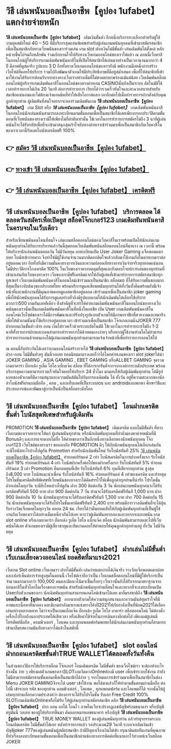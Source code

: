 # วิธี เล่นพนันบอลเป็นอาชีพ【คูปอง 1ufabet】  แตกง่ายจ่ายหนัก

**วิธี เล่นพนันบอลเป็นอาชีพ【คูปอง 1ufabet】** เติมเงินขั้นต่ำ  อีกหนึ่งบริการทางเลือกสำหรับผู้ใช้งานยุคสมัยใหม่ 4G – 5G ที่มีบริการสุดแสนพิเศษสำหรับผู้เล่นเกมพนันทุกคนที่เข้ามาสมัครสมาชิกเพื่อเป็นสมาชิกกับทางเว็บพนันของเราร่วมเล่น เกม slot  ฝากเงินไม่มีขั้นต่ำ เล่นเดิมพันได้ตั้งแต่ หลักหน่วยขึ้นไปจนถึงหลักพัน ร่วมเบิกบานใจไปกับทางเว็บเกมออนไลน์ของเราได้แล้ว ณ ตอนนี้เว็บคาสิโนออนไลน์ผู้ให้บริการเกมเดิมพันพนันคาสิโนที่เปิดให้สมาชิกได้เล่นมาอย่างเป็นเวลานานมากกว่า 4 ปี มีภาพที่ดูสมจริง รูปแบบ 3 D
อีกทั้งทางเว็บเกมออนไลน์ของเรายังมี พนักงานมือหนึ่งการสร้างเว็บไซต์ที่คอยให้บริการ  รวมไปถึงพัฒนาตัวเกมให้มีประสิทธิภาพที่ดีอยู่สม่ำเสมอ เพื่อที่ให้สมาชิกที่เข้ามาใช้งานได้รับการต้อนรับจากทางทางเว็บเราอย่างเต็มที่ไม่ขาดตกบกพร่องแม้แต่น้อย เว็บเดิมพันสล็อตออนไลน์ผู้บริการเกมเดิมพันคาสิโนออนไลน์ของทางค่ายเกม CASINOนั้นยังเป็นระบบ อัตโนมัติใช้เวลาทำรายการไม่เกิน 20 วินาที ต่อการทำรายการ เรียกได้ว่ารวดเร็วทันใจและสะดวกสบายสำหรับสมาชิกแน่นอนและไม่ต้องแจ้งแอดมินที่ทำให้เสียโอกาสและเวลาอีกต่อไปเมื่อทำรายการฝากตังค์กับคุณลูกค้าทุกท่าน
ผู้เดิมพันที่สนใจอยากจะลองร่วมเดิมพันเกม **วิธี เล่นพนันบอลเป็นอาชีพ【คูปอง 1ufabet】** เกม Slot  หรือ ***วิธี เล่นพนันบอลเป็นอาชีพ【คูปอง 1ufabet】*** เกมเดิมพันพนันคาสิโนออนไลน์นักเล่นพนันสามารถลงทะเบียนตามขั้นตอนเพื่อเป็นสมาชิกได้เลยเพียงกรอกประวัติตามขั้นตอนที่เว็บพนันของทางเรามีให้เพียงไม่กี่ลำดับเท่านั้น ใช้เวลาในการทำรายการสมัครไม่ถึง 3 นาทีผู้เล่นพนันก็จะได้รับรหัสเพื่อที่จะเข้ามาสนุกสุดเร้าใจกับทางค่ายเราเข้าร่วมมาเพื่อเป็นสมาชิกกับเว็บคาสิโนของเราเวลานี้รับเลยโบนัสเครดิตฟรี 100%

## 👉 [สมัคร วิธี เล่นพนันบอลเป็นอาชีพ【คูปอง 1ufabet】](https://archa888.com/)
## 👉 [ทางเข้า วิธี เล่นพนันบอลเป็นอาชีพ【คูปอง 1ufabet】](https://archa888.com/)
## 👉 [วิธี เล่นพนันบอลเป็นอาชีพ【คูปอง 1ufabet】 เครดิตฟรี](https://archa888.com/)

## วิธี เล่นพนันบอลเป็นอาชีพ【คูปอง 1ufabet】 บริการตลอด ได้ตลอดวันสมัครเพื่อเปิดยูส สล็อตโจ๊กเกอร์123 เกมเดิมพันพนันคาสิโนครบจบในเว็บเดียว

สำหรับเซียนพนันคนไหนที่สนใจ เล่นเกมสล็อตออนไลน์ของเว็บคาสิโนเราพร้อมเปิดให้นักเล่นเกมพนันทุกท่านได้รับการบริการแล้ววันนี้สุดยอดเว็บเดิมพันพนันสล็อตออนไลน์ที่มาแรง ณ เวลานี้ พร้อมให้บริการนักเล่นพนันตลอดวัน ไม่มีวันหยุด ลงทะเบียนเปิด User Joker Gaming แจ็กพอตแตกบ่อย โบนัสเข้าง่ายมาก จึงทำให้มีผู้ใช้งานจำนวนมากติดอกติดใจแล้วกลับมาใช้งานกับในค่ายเกมเราต่ออยู่ตลอดเวลา อีกทั้งยังมีความมั่นคงทางการเงินและความปลอดภัยทางการเงินจ่ายจริงทุกยอดแน่นอนไม่มีประวัติการโกงเครดิต 100% ในเว็บของเราครอบคลุมที่สุดและยังตอบโจทย์การเล่นของทุกท่านที่เข้ามาเล่นกับเว็บของทางเรา
เว็บของเรามีฟรีเครดิตแจกให้กับผู้เล่นที่เข้ามาทำรายการสมัครสมาชิกทุกยูสเซอร์ เว็บเกมเดิมพันพนันคาสิโนออนไลน์เข้าร่วมมาเป็นสมาชิก สล็อตxo ที่ได้รับความชื่นชอบมากที่สุดเป็นระดับต้นๆของประเทศไทย พร้อมบริการดูแลเซียนพนันทุกท่านได้ทั้งวันทั้งคืนพร้อมยังมีเจ้าหน้าที่และพนักงานที่มีคุณภาพคอยดูแลสมาชิกอยู่ตลอด เข้าร่วมมาเพื่อเป็นสมาชิก joker gaming เพื่อให้นักพนันทุกคนได้รับการดูแลอย่างทั่วถึงมีรูปแบบเกมให้นักเดิมพันได้เลือกใช้บริการมากกว่า500 เกมกันเลยทีเดียว
สิ่งสำคัญที่จะทำให้ค่ายเกมเดิมพันพนันคาสิโนออนไลน์ของทางเว็บพนันของเรานั้นเป็นเกมเดิมพันพนันคาสิโนที่หนึ่งในเอเชีย เปิด User  เกมเดิมพันพนันคาสิโนออนไลน์เว็บไซต์ของเราได้มีการพัฒนาและปรับปรุงรูปแบบตัวเกมให้มีภาพกราฟิกที่สวยงามและสมจริงเพื่อให้ตัวเกมนั้นน่าใช้บริการอยู่ตลอดเวลา เข้าร่วมมาเพื่อเป็นสมาชิก โจ๊กเกอเกมมิ่งJOKER 777 ฝากถอนเงินขั้นต่ำ ฝาก ถอน เงินได้รวดเร็วด้วยระบบอัตโนมัติ ใช้เวลาในการทำรายการไม่ถึง 1-2 นาทีทั้งรายการฝากและถอนสามารถทำรายการได้ด้วยตนเองง่ายๆ หรือหากผู้ใช้งานท่านใดไม่สามารถทำรายการถอนด้วยตนเองได้ผู้เล่นเกมพนันทุกท่านสามารถแจ้งเจ้าหน้าที่เพื่อทำรายการถอนให้ได้

ณ ตอนนี้รับประกันได้เลยว่าเกมออนไลน์สร้างรายได้ **วิธี เล่นพนันบอลเป็นอาชีพ【คูปอง 1ufabet】** ฝาก-ถอน ไม่มีขั้นต่ำทรู มันนี่วอเลท ยอดนิยมมาแรงเลยก็ว่าได้โดยค่ายเกมของเรา slot jokerได้นำ JOKER GAMING , ASIA GAMING , EBET GAMING หรือALLBET GAMING จุดรวมเกมบาคาร่า ป๊อกเด้ง รูเล็ต ไฮโล แบ็กแจ๊ค สล็อต ที่ได้การการันตีจากจากองค์กรระบดับประเทศ พร้อมบริการสุดความสามารถรวดเร็วทันใจคอยให้บริการ 24 ชั่วโมง มามอบให้กับผู้เดิมพันทุกท่าน ได้มีรูปแบบของตัวเกมที่มีความสนุกและความมันส์มันไปกับการลงเดิมพัน ได้ ทั้งวัน อยู่ที่ความสะดวกของนักล่าโบนัสฟรีผ่านบนมือถือ , คอม , และแท็บเลตที่เป็นระบบios และ androidแบบพกพา ศึกษาวิธีและประสบการณ์และพัฒนาสู่การเป็นนักปั่นสล็อตระดับโลก

## วิธี เล่นพนันบอลเป็นอาชีพ【คูปอง 1ufabet】 โอนฝากเครดิต ขั้นต่ำ โบนัสสุดพิเศษสำหรับผู้เดิมพัน

 PROMOTION  **วิธี เล่นพนันบอลเป็นอาชีพ【คูปอง 1ufabet】** เติมเครดิต แบบไม่มีขั้นต่ำ ที่ทางเว็บเกมของเราอยากจะให้แก่  ผู้เล่นพนันทุกท่าน หรือนักเดิมพันทุกคนที่กำลังมองหาค่ายพนันที่มี Bonusดีๆ และการแจกแบบไม่กั๊ก ให้ค่ายของเราเป็นอีกหนึ่งทางเลือกของนักพนันทุกคน โจ๊กเกอร์123 เว็บไซต์ของทางเรา ขอบอกกับ PROMOTION ดีๆ ให้กับนักพนันทุกคนได้เลือกเล่นกัน จะมีโบนัสอะไรบ้างไปดูกัน
 Promotion สำหรับนักเดิมพันใหม่ รับโบนัสทันที 25% [วิธี เล่นพนันบอลเป็นอาชีพ【คูปอง 1ufabet】](https://archa888.com/) ทำยอดเทิร์นแค่ 2 เท่า
โบนัสเครดิตในการฝากครั้งแรก รับโบนัสทันที 19% ทำยอดเทิร์นแค่ 4 เท่า
โบนัสฝากครั้งต่อไปของฝากครั้งแรก รับโบนัสทันที 5% ทำยอดเทิร์นแค่ 3 เท่า
 Promotion คืนยอดทุนที่เสีย รับโบนัสทันที 6% ทุนที่เสียจากทุกท่าน สูงสุดถึง8,000 บาท
โบนัสแนะนำเพื่อน รับโบนัสทันที 16% ทำยอดเทิร์นแค่ 4 เท่าของเครดิต
และท้ายสุดโปรโมชั่นเครดิตสิทธิพิเศษที่เว็บพนันของทางเราได้คัดสรรไว้ให้เพื่อลูกค้าทุกท่านที่น่ารัก โปรโมชั่นฝากเล่นในทุกวัน จะมีสิ่งไหนบ้างไปดูกัน
ฝาก 300 ติดต่อกัน 3 วัน นักเล่นเกมพนันทุกคนจะได้รับเครดิตฟรีทันที 500 บาท
ฝาก 900 ติดต่อกัน 7 วัน ท่านจะได้รับเครดิตฟรีทันที 1,000 บาท
ฝาก 900 ติดต่อกัน 10 วัน นักพนันทุกท่านจะได้รับเครดิตฟรีทันที 1,300 บาท
ฝาก 700 ติดต่อกัน 15 วัน นักเล่นพนันทุกคนจะได้รับโปรโมชั่นเครดิตฟรีทันที 2,400 บาท
พร้อมมีการวางเดิมพันที่จะได้ลุ้นรับรางวัลแจ็กพอตในทุกๆวัน ตลอด 24 ชม. เรียกได้ว่าคืนยอดเสียให้กับผู้เดิมพันทุกท่านที่เป็นผู้ใช้งานกับเว็บของเราได้อย่างเต็มเหนี่ยวกันไปเลย หากว่าผู้เดิมพันอยากลองและอยากจะแทงพนัน เกม slot online หรือเกมบาคาร่า ป๊อกเด้ง รูเล็ต ไฮโล แบ็กแจ๊ค สล็อต นักเดิมพันสามารถแตะไปที่เว็บพนันได้เลย ตัวเกมของเรามีผู้เชี่ยวชาญและทีมงานคอยให้คำตอบให้คุณลูกค้าทุกท่านอยู่ ทั้งวัน ไม่มีวันหยุด

## วิธี เล่นพนันบอลเป็นอาชีพ【คูปอง 1ufabet】 ฝากเล่นไม่มีขั้นต่ำ  เว็บเกมเสี่ยงดวงออนไลน์ ยอดฮิตที่มาแรง2021

เว็บเกม Slot online เว็บเกมเรา ฝากไม่มีขั้นต่ำ เล่นง่ายแตกง่ายได้เงินจริง รางวัลแจ็กพอตแตกบ่อยและเปอร์เซ็นต์การจ่ายสูงสุดในตอนนี้ เว็บไซต์เราถือว่าเป็น เว็บเกมสล็อตออนไลน์ที่มีผู้ใช้บริการเป็นจำนวนมากมากกว่า 100,000 คนและมีแนวโน้มจะขึ้นเรื่อยๆ เว็บเรานั้นยังได้รับจากมาตราฐานจากบ่อนคาสิโนทั่วโลกในเรื่องของการพนัน สำหรับนักพนันทุกท่านที่สนใจและอยากที่จะลงทะเบียนเปิด Userกับตัวเกมของเรา นักเดิมพันทุกท่านสามารถแอดไลน์เข้ามาได้เลย
	มาลิ้มรสชาติถึง **วิธี เล่นพนันบอลเป็นอาชีพ【คูปอง 1ufabet】** ออกแบบตัวเกมให้ความสนุกสนานและความมันส์สุดเร้าใจที่มีภาพและเนื้อหาที่น่าลอง และมีเกมกำลังมาแรงแซงทางโค้งปี2021ให้กับกำลังเป็นที่นิยม2021ได้เลือกเล่นอย่างหลากหลาย  ไม่ว่าจะเป็นเกมแบ็กแจ๊ค ป๊อกเด้ง รูเล็ต ไฮโล บาคาร่า สล็อตออนไลน์ ไม่ต้องนั่งเครื่องไปไกลถึงนอกประเทศให้เสียเวลา หรือเสียค่าใช้จ่ายในการเดินทางอีกต่อไป เพียงแค่ผู้เล่นมีโทรศัพท์มือถือ , คอมพิวเตอร์ , ไอแพด และทุกแพลตฟอร์มพกพาได้นักเล่นเกมพนันทุกท่านก็สามารถเข้ามาลิ้มรสความมันกับทางเราได้แล้วในสมัยนี้

## วิธี เล่นพนันบอลเป็นอาชีพ【คูปอง 1ufabet】 slot ออนไลน์ฝากถอนเครดิตขขั้นต่ำTRUE WALLETได้ตลอดทั้งวันทั้งคืน

ในส่วนของวิธีการใช้บริการสล็อต โจ๊กเกอร์ โอนเติมเครดิต ไม่มีขั้นต่ำ ของเว็บไซต์เรา จะต้องทำอะไรบ้างนั้น ง่าย ๆ เพียงแค่ตัวเกมของเราSLOTเกมวัดดวงOnlineต้องมี user เพื่อเข้าระบบใช้งาน ถ้ายังไม่มีสามารถสมัครตามขั้นตอนเพื่อเป็นสมาชิกได้ง่าย ๆ จากโหมดการเข้าร่วมมาเพื่อเป็นสมาชิกในช่อง Menu JOKER GAMINGจึงจะได้ user เข้าใช้งาน พอได้มาแล้วก็ให้ทำตามขั้นตอนผ่านมือถือ ต่อไปนี้
เข้าระบบ รหัส  ของทุกท่าน คอมพิวเตอร์ , ไอแพด , ทุกแพลตฟอร์ม และไอแพดก็ได้
จากนั้นให้ผู้เล่นทุกท่านเลือกความประสงค์ว่า ต้องการจะได้รับโปรโมชั่น รับเลย Free Credit 100% SLOTเกมเดิมพันOnlineหรือไม่รับ
ให้ผู้เล่นทุกท่านสมัครสมาชิก คลิก **วิธี เล่นพนันบอลเป็นอาชีพ【คูปอง 1ufabet】** ฝาก ถอน ออโต้ โอนไว ภาพในเว็บจะปรากฏเลขบัญชีพร้อมธนาคาร หรือบัญชี ทรูมันนี่ วอเลท ของผู้ให้บริการขึ้นมา
คัดลอกหมายเลขธนาคาร หรือบัญชี **วิธี เล่นพนันบอลเป็นอาชีพ【คูปอง 1ufabet】** TRUE MONEY WALLET ของผู้เล่นพนันทุกท่าน แล้วทำธุรกรรมระบบโอนเติมเครดิต ไม่มีขั้นต่ำได้เลย
หลังทำรายการแล้ว รอประมาณ29 วินาที ระบบจะเติมเงินเข้าบัญชีjoker 777ของผู้เล่นพนันผู้สมัครสมาชิก
ถ้ามีปัญหาเรื่องเงินไม่เข้า กรุณาติดต่อทีมงานที่คุณภาพ ที่ทำเรื่องลงทะเบียนตามขั้นตอนเพื่อเป็นสมาชิกผ่านช่องทางการติดต่อที่แนบเอาไว้ทางหน้าเว็บสล็อต JOKER


